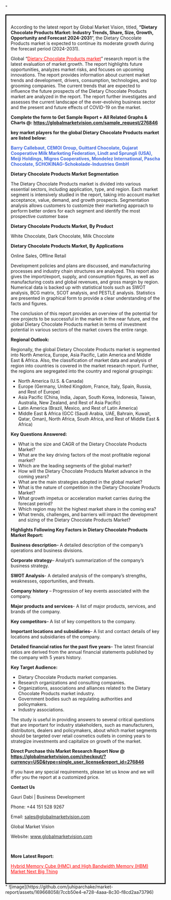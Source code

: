 "<div style='border: 3px solid black; padding: 1em;'>

According to the latest report by Global Market Vision, titled, <strong>“Dietary Chocolate Products Market: Industry Trends, Share, Size, Growth, Opportunity and Forecast 2024-2031</strong>“, the Dietary Chocolate Products market is expected to continue its moderate growth during the forecast period (2024-2031).

Global “<a style='color: #ff0000;' href='https://globalmarketvision.com/reports/global-dietary-chocolate-products-market/276846'>Dietary Chocolate Products market</a>” research report is the latest evaluation of market growth. The report highlights future opportunities, analyzes market risks, and focuses on upcoming innovations. The report provides information about current market trends and development, drivers, consumption, technologies, and top grooming companies. The current trends that are expected to influence the future prospects of the Dietary Chocolate Products market are analyzed in the report. The report further investigates and assesses the current landscape of the ever-evolving business sector and the present and future effects of COVID-19 on the market.

<strong>Complete the form to Get Sample Report + All Related Graphs &amp; Charts @: <a style='color: #ff0000;' href='https://globalmarketvision.com/sample_request/276846?utm_source=linkedinPulse&utm_medium=SN&utm_campaign=SN'><strong>https://globalmarketvision.com/sample_request/276846</strong></a></strong>

<strong>key market players for the global Dietary Chocolate Products market are listed below:</strong>

<strong style='color: #4169e1;'>Barry Callebaut, CEMOI Group, Guittard Chocolate, Gujarat Cooperative Milk Marketing Federation, Lindt and Sprungli (USA), Meiji Holdings, Migros Cooperatives, Mondelez International, Pascha Chocolate, SCHOKINAG-Schokolade-Industries GmbH</strong>

<strong>Dietary Chocolate Products Market Segmentation</strong>

The Dietary Chocolate Products market is divided into various essential sectors, including application, type, and region. Each market segment is intensively studied in the report, taking into account market acceptance, value, demand, and growth prospects. Segmentation analysis allows customers to customize their marketing approach to perform better orders for each segment and identify the most prospective customer base

<strong>Dietary Chocolate Products Market, By Product</strong>

White Chocolate, Dark Chocolate, Milk Chocolate

<strong>Dietary Chocolate Products Market, By Applications</strong>

Online Sales, Offline Retail

Development policies and plans are discussed, and manufacturing processes and industry chain structures are analyzed. This report also gives the import/export, supply, and consumption figures, as well as manufacturing costs and global revenues, and gross margin by region. Numerical data is backed up with statistical tools such as SWOT analysis, BCG matrix, SCOT analysis, and PESTLE analysis. Statistics are presented in graphical form to provide a clear understanding of the facts and figures.

The conclusion of this report provides an overview of the potential for new projects to be successful in the market in the near future, and the global Dietary Chocolate Products market in terms of investment potential in various sectors of the market covers the entire range.

<strong>Regional Outlook:</strong>

Regionally, the global Dietary Chocolate Products market is segmented into North America, Europe, Asia Pacific, Latin America and Middle East &amp; Africa. Also, the classification of market data and analysis of region into countries is covered in the market research report. Further, the regions are segregated into the country and regional groupings:
<ul>
  <li>North America (U.S. &amp; Canada)</li>
  <li>Europe (Germany, United Kingdom, France, Italy, Spain, Russia, and Rest of Europe)</li>
  <li>Asia Pacific (China, India, Japan, South Korea, Indonesia, Taiwan, Australia, New Zealand, and Rest of Asia Pacific)</li>
  <li>Latin America (Brazil, Mexico, and Rest of Latin America)</li>
  <li>Middle East &amp; Africa (GCC (Saudi Arabia, UAE, Bahrain, Kuwait, Qatar, Oman), North Africa, South Africa, and Rest of Middle East &amp; Africa)</li>
</ul>
<strong>Key Questions Answered:</strong>
<ul>
  <li>What is the size and CAGR of the Dietary Chocolate Products Market?</li>
  <li>What are the key driving factors of the most profitable regional market?</li>
  <li>Which are the leading segments of the global market?</li>
  <li>How will the Dietary Chocolate Products Market advance in the coming years?</li>
  <li>What are the main strategies adopted in the global market?</li>
  <li>What is the nature of competition in the Dietary Chocolate Products Market?</li>
  <li>What growth impetus or acceleration market carries during the forecast period?</li>
  <li>Which region may hit the highest market share in the coming era?</li>
  <li>What trends, challenges, and barriers will impact the development and sizing of the Dietary Chocolate Products Market?</li>
</ul>
<strong>Highlights Following Key Factors in Dietary Chocolate Products Market Report:</strong>

<strong>Business description</strong>– A detailed description of the company’s operations and business divisions.

<strong>Corporate strategy</strong>– Analyst’s summarization of the company’s business strategy.

<strong>SWOT Analysis</strong>- A detailed analysis of the company’s strengths, weaknesses, opportunities, and threats.

<strong>Company history</strong> – Progression of key events associated with the company.

<strong>Major products and services</strong>- A list of major products, services, and brands of the company.

<strong>Key competitors</strong>– A list of key competitors to the company.

<strong>Important locations and subsidiaries</strong>– A list and contact details of key locations and subsidiaries of the company.

<strong>Detailed financial ratios for the past five years</strong>– The latest financial ratios are derived from the annual financial statements published by the company with 5 years history.

<strong>Key Target Audience:</strong>
<ul>
  <li>Dietary Chocolate Products market companies.</li>
  <li>Research organizations and consulting companies.</li>
  <li>Organizations, associations and alliances related to the Dietary Chocolate Products market industry.</li>
  <li>Government bodies such as regulating authorities and policymakers.</li>
  <li>Industry associations.</li>
</ul>
The study is useful in providing answers to several critical questions that are important for industry stakeholders, such as manufacturers, distributors, dealers and policymakers, about which market segments should be targeted over retail cosmetics outlets in coming years to strategize investments and capitalize on growth of the market.

<strong>Direct Purchase this Market Research Report Now @ </strong><strong><a style='color: #ff0000;' href='https://globalmarketvision.com/checkout/?currency=USD&type=single_user_license&report_id=276846?utm_source=linkedinPulse&utm_medium=SN&utm_campaign=SN'><strong>https://globalmarketvision.com/checkout/?currency=USD&type=single_user_license&report_id=276846</strong></a></strong>

If you have any special requirements, please let us know and we will offer you the report at a customized price.
<p id='ember58' class='ember-view reader-content-blocks__paragraph'><strong>Contact Us</strong></p>
<p id='ember59' class='ember-view reader-content-blocks__paragraph'>Gauri Dabi | Business Development</p>
<p id='ember60' class='ember-view reader-content-blocks__paragraph'>Phone: +44 151 528 9267</p>
Email: <a href='mailto:sales@globalmarketvision.com'>sales@globalmarketvision.com</a>

Global Market Vision

Website: <a href='http://www.globalmarketvision.com'>www.globalmarketvision.com</a>

&nbsp;

<strong>More Latest Report:</strong>

<a style='color: #ff0000;' href='https://www.linkedin.com/pulse/hybrid-memory-cube-hmc-high-bandwidth-hbm-market-zuuec'>Hybrid Memory Cube (HMC) and High Bandwidth Memory (HBM) Market Next Big Thing</a>

</div>"
![image](https://github.com/juhiparchake/market-report/assets/169668058/7ccb50e4-e728-4aaa-8c30-f8cd2aa73796)
